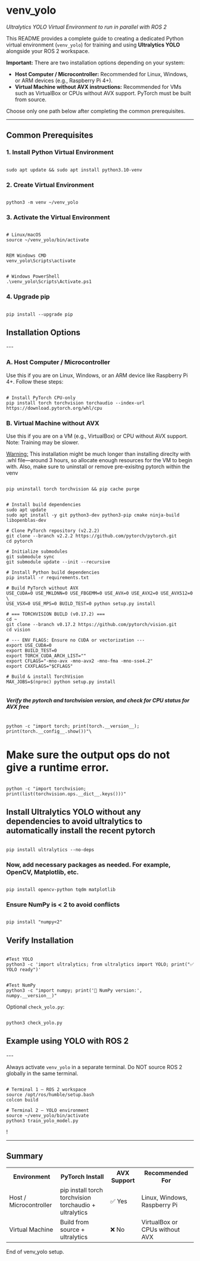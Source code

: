 
# <b>venv_yolo</b>
<i>Ultralytics YOLO Virtual Environment to run in parallel with ROS 2</i>

<p>
This README provides a complete guide to creating a dedicated Python virtual environment (<code>venv_yolo</code>) for training and using <b>Ultralytics YOLO</b> alongside your ROS 2 workspace. 
</p>

<p>
<b>Important:</b> There are two installation options depending on your system:
<ul>
<li><b>Host Computer / Microcontroller:</b> Recommended for Linux, Windows, or ARM devices (e.g., Raspberry Pi 4+).</li>
<li><b>Virtual Machine without AVX instructions:</b> Recommended for VMs such as VirtualBox or CPUs without AVX support. PyTorch must be built from source.</li>
</ul>
Choose only one path below after completing the common prerequisites.
</p>

---

<h2>Common Prerequisites</h2>

<h3>1. Install Python Virtual Environment</h3>
<pre><code class="bash">
sudo apt update && sudo apt install python3.10-venv
</code></pre>

<h3>2. Create Virtual Environment</h3>
<pre><code class="bash">
python3 -m venv ~/venv_yolo
</code></pre>

<h3>3. Activate the Virtual Environment</h3>

<pre><code class="bash">
# Linux/macOS
source ~/venv_yolo/bin/activate
</code></pre>

<pre><code class="cmd">
REM Windows CMD
venv_yolo\Scripts\activate
</code></pre>

<pre><code class="powershell">
# Windows PowerShell
.\venv_yolo\Scripts\Activate.ps1
</code></pre>

<h3>4. Upgrade pip</h3>
<pre><code class="bash">
pip install --upgrade pip
</code></pre>


<h2>Installation Options</h2>
---
<h3>A. Host Computer / Microcontroller</h3>
<p>Use this if you are on Linux, Windows, or an ARM device like Raspberry Pi 4+. Follow these steps:</p>

<pre><code class="bash">
# Install PyTorch CPU-only
pip install torch torchvision torchaudio --index-url https://download.pytorch.org/whl/cpu
</code></pre>

<h3>B. Virtual Machine without AVX</h3>
<p>Use this if you are on a VM (e.g., VirtualBox) or CPU without AVX support. Note: Training may be slower.</p>
<p><u>Warning:</u> This installation might be much longer than installing direclty with .whl file&mdash;around 3 hours, so allocate enough resources for the VM to begin with. Also, make sure to uninstall
  or remove pre-exisitng pytorch within the venv</p>
<pre><code class="bash">
pip uninstall torch torchvision && pip cache purge
</code></pre>

<pre><code class="bash">
# Install build dependencies
sudo apt update
sudo apt install -y git python3-dev python3-pip cmake ninja-build libopenblas-dev

# Clone PyTorch repository (v2.2.2)
git clone --branch v2.2.2 https://github.com/pytorch/pytorch.git
cd pytorch

# Initialize submodules
git submodule sync
git submodule update --init --recursive

# Install Python build dependencies
pip install -r requirements.txt

# Build PyTorch without AVX
USE_CUDA=0 USE_MKLDNN=0 USE_FBGEMM=0 USE_AVX=0 USE_AVX2=0 USE_AVX512=0 \
USE_VSX=0 USE_MPS=0 BUILD_TEST=0 python setup.py install

# === TORCHVISION BUILD (v0.17.2) ===
cd ~
git clone --branch v0.17.2 https://github.com/pytorch/vision.git
cd vision

# --- ENV FLAGS: Ensure no CUDA or vectorization ---
export USE_CUDA=0
export BUILD_TEST=0
export TORCH_CUDA_ARCH_LIST=""
export CFLAGS="-mno-avx -mno-avx2 -mno-fma -mno-sse4.2"
export CXXFLAGS="$CFLAGS"

# Build & install TorchVision
MAX_JOBS=$(nproc) python setup.py install

</code></pre>

##### Verify the pytorch and torchvision version, and check for CPU status for AVX free
<pre><code class="bash">
python -c "import torch; print(torch.__version__); print(torch.__config__.show())"\</code></pre>
</code></pre>
# Make sure the output ops do not give a runtime error.
<pre><code class="bash">
python -c "import torchvision; print(list(torchvision.ops.__dict__.keys()))"
</code></pre>


  
<h2> Install Ultralytics YOLO without any dependencies to avoid ultralytics to automatically install the recent pytorch</h2>
<pre><code class="bash">
pip install ultralytics --no-deps
</code></pre>

<h3>Now, add necessary packages as needed. For example, OpenCV, Matplotlib, etc.</h3>
<pre><code class="bash">
pip install opencv-python tqdm matplotlib
</code></pre>
  
<h3> Ensure NumPy is < 2 to avoid conflicts  </h3>
<pre><code class="bash">
pip install "numpy<2"
</code></pre>


<h2>Verify Installation</h2>
<pre><code class="bash">
#Test YOLO
python3 -c 'import ultralytics; from ultralytics import YOLO; print("✅ YOLO ready")'
<br>
#Test NumPy  
python3 -c "import numpy; print('🔢 NumPy version:', numpy.__version__)"
</code></pre>

<p>Optional <code>check_yolo.py</code>:</p>
<pre><code class="bash">
python3 check_yolo.py
</code></pre>


<h2>Example using YOLO with ROS 2</h2>
---
<p>Always activate <code>venv_yolo</code> in a separate terminal. Do NOT source ROS 2 globally in the same terminal.</p>

<pre><code class="bash">
# Terminal 1 – ROS 2 workspace
source /opt/ros/humble/setup.bash
colcon build

# Terminal 2 – YOLO environment
source ~/venv_yolo/bin/activate
python3 train_yolo_model.py
</code></pre>


<!---
<h2>Optional: Installing OpenNI for Depth Sensor Streaming</h2>

<pre><code class="bash">
sudo apt update && \
sudo apt install git build-essential python3-pip \
libusb-1.0-0-dev libudev-dev openjdk-8-jdk freeglut3-dev \
doxygen graphviz

git clone https://github.com/structureio/OpenNI2.git
cd OpenNI2
git checkout master
make
</code></pre>
--->!
---

<h2>Summary</h2>

<table>
<tr><th>Environment</th><th>PyTorch Install</th><th>AVX Support</th><th>Recommended For</th></tr>
<tr><td>Host / Microcontroller</td><td>pip install torch torchvision torchaudio + ultralytics</td><td>✅ Yes</td><td>Linux, Windows, Raspberry Pi</td></tr>
<tr><td>Virtual Machine</td><td>Build from source + ultralytics</td><td>❌ No</td><td>VirtualBox or CPUs without AVX</td></tr>
</table>

<p>End of venv_yolo setup.</p>
